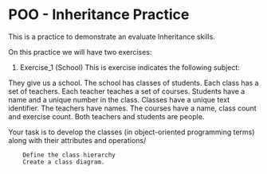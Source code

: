 # POO - Inheritance Practice

This is a practice to demonstrate an evaluate Inheritance skills.

On this practice we will have two exercises:

1. Exercise_1 (School)
This is exercise indicates the following subject:

They give us a school. The school has classes of students. Each class has a set of teachers. Each teacher teaches a set of courses. Students have a name and a unique number in the class. Classes have a unique text identifier. The teachers have names. The courses have a name, class count and exercise count. Both teachers and students are people.

Your task is to develop the classes (in object-oriented programming terms) along with their attributes and operations/

        Define the class hierarchy
        Create a class diagram.